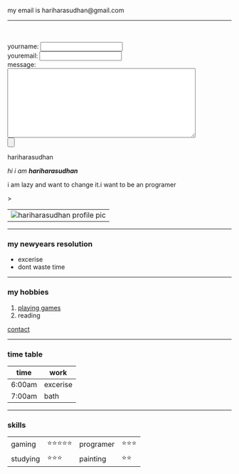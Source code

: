 <!DOCTYPE html>
<html lang="en" dir="ltr">
  <head>
    <meta charset="utf-8">
    <title>my contact info</title>
  </head>
  <body>
    <p>my email is hariharasudhan@gmail.com</p><hr>
    <br>
    <form  action="mailto:godgamer12333@gmail.com" method="post" enctype="text/plain"><br>
      <label for="">yourname:</label>
      <input type="text" name="yourname" value=""><br>
      <label for="">youremail:</label>
      <input type="email" name="youremail" value=""><br>
      <label for="">message:</label><br>
      <textarea name="message" rows="10" cols="50"></textarea><br>
      <input type="submit" name="" value="">
    </form>
  </body>
</html>
<!DOCTYPE html>
<html lang="en" dir="ltr">

<head>
  <meta charset="utf-8">
  <title>hariharasudhan</title>
</head>

<body>
  <table>
    <tr>
      <td><img src="E:\wall paper.jpg" alt="hariharasudhan profile pic"></td>
      <td<h1>hariharasudhan</h1>
        <p><em>hi i am <strong>hariharasudhan</strong></em></p>
        <p>i am lazy and want to change it.i want to be an programer</p>></td>
    </tr>
  </table>
  <hr size="3" noshade>
  <h3>my newyears resolution</h3>
  <ul>
    <li>excerise</li>
    <li>dont waste time </li>
  </ul>
  <hr size="3" noshade>
  <h3>my hobbies</h3>
  <ol>
    <li><a href="https://www.youtube.com/watch?v=FeBNNL0Ho6E">playing games</a> </li>
    <li>reading</li>
  </ol>
  <a href="contact.html">contact</a>
  <hr size="3" noshade>
  <h3>time table</h3>
  <table>
    <thead>
      <th>time</th>
      <th>work</th>
    </thead>
    <tr>
      <td>6:00am</td>
      <td>excerise</td>
    </tr>
    <tr>
      <td>7:00am</td>
      <td>bath</td>
    </tr>
  </table>
    <hr size="3" noshade>
    <h3>skills</h3>
    <table>
      <tr>
        <td>gaming </td>
        <td>⭐⭐⭐⭐⭐</td>
        <td>programer </td>
        <td>⭐⭐⭐ </td>
      </tr>
      <tr>
        <td>studying </td>
        <td>⭐⭐⭐</td>
        <td>painting</td>
        <td>⭐⭐</td>
      </tr>
    </table>
  </table>
</body>

</html>
